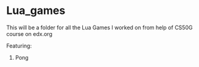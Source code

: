 # Lua_games

This will be a folder for all the Lua Games I worked on from help of CS50G course on edx.org


Featuring:

1. Pong
